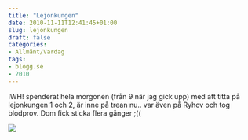 ```yaml
---
title: "Lejonkungen"
date: 2010-11-11T12:41:45+01:00
slug: lejonkungen
draft: false
categories:
- Allmänt/Vardag
tags:
- blogg.se
- 2010
---
```

IWH! spenderat hela morgonen (från 9 när jag gick upp) med att titta på lejonkungen 1 och 2, är inne på trean nu.. var även på Ryhov och tog blodprov. Dom fick sticka flera gånger ;((  
  
![](/assets/images/blogg.se/finlejonkungen_116624643.jpg)